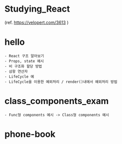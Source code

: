 # Studying_React
(ref. https://velopert.com/3613 )



# hello 

    - React 구조 알아보기
    - Props, state 예시
    - 비 구조화 할당 방법 
    - 삼항 연산자
    - LifeCycle 예 
    - LifeCycle을 이용한 예외처리 / render()내에서 예외처리 방법



# class_components_exam

    - Func형 components 예시 -> Class형 components 예시

# phone-book